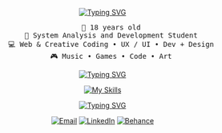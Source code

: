 <div align="center">
  
[![Typing SVG](https://readme-typing-svg.demolab.com?font=Poppins&duration=2500&pause=1000&color=F7C512&center=true&multiline=true&width=600&lines=Hello!+I'm+Daniela!;I+write+code%2C+cuddle+cats%2C+and+cause+creative+chaos%F0%9F%AA%84)](https://git.io/typing-svg)
<br>
<pre>
    🍰 18 years old
    📖 System Analysis and Development Student
    💻 Web & Creative Coding • UX / UI • Dev + Design
    🎮 Music • Games • Code • Art
</pre>

[![Typing SVG](https://readme-typing-svg.demolab.com?font=Poppins&weight=600&size=34&duration=2000&pause=1000&color=F7C512&center=true&multiline=true&repeat=false&width=600&lines=%3C+SKILLS+%2F%3E)](https://git.io/typing-svg)
  
  [![My Skills](https://skillicons.dev/icons?i=js,html,css,git,github)](https://skillicons.dev)
<br>

[![Typing SVG](https://readme-typing-svg.demolab.com?font=Poppins&weight=600&size=34&duration=2000&pause=1000&color=F7C512&center=true&multiline=true&repeat=false&width=600&lines=SOCIALS)](https://git.io/typing-svg)

[![Email](https://img.shields.io/badge/Email-D14836?style=for-the-badge&logo=gmail&logoColor=white)](mailto:1999dani.alves@gmail.com)
[![LinkedIn](https://img.shields.io/badge/LinkedIn-0A66C2?style=for-the-badge&logo=linkedin&logoColor=white)](https://www.linkedin.com/in/daniela-alves-a83467334)
[![Behance](https://img.shields.io/badge/Behance-1769FF?style=for-the-badge&logo=behance&logoColor=white)](https://www.behance.net/danmeows)
 
</div>
